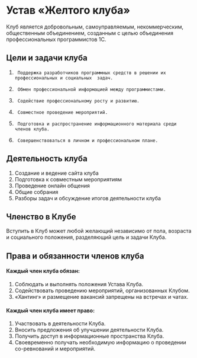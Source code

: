 # Устав «Желтого клуба»
Клуб является добровольным, самоуправляемым, некоммерческим, общественным объединением, созданным с целью объединения профессиональных программистов 1С.

## Цели и задачи клуба
1.      Поддержка разработчиков программных средств в решении их профессиональных и социальных  задач.
2.      Обмен профессиональной информацией между программистами.
3.      Содействие профессиональному росту и развитию.
4.      Совместное проведение мероприятий.
5.      Подготовка и распространение информационного материала среди членов клуба.
6.      Совершенствоваться в личном и профессиональном плане.

## Деятельность клуба
1. Создание и ведение сайта клуба
2. Подготовка к совместным мероприятиям 
3. Проведение онлайн общения
4. Общие собрания
5. Разборы задач и обсуждение итогов деятельности клуба

## Членство в Клубе
Вступить в Клуб может любой желающий независимо от пола, возраста и социального положения, разделяющий цель и задачи Клуба.
         
## Права и обязанности членов клуба
#### Каждый член клуба обязан:
1. Соблюдать и выполнять положения Устава Клуба.
2. Cодействовать проведению мероприятий, организованных Клубом.
3. «Хантинг» и размещение вакансий запрещены на встречах и чатах.
#### Каждый член клуба имеет право:
1. Участвовать в деятельности Клуба.
2. Вносить предложения об улучшении деятельности Клуба.
3. Получить доступ в информационные пространства Клуба.
4. Своевременно получать необходимую информацию о проведении со-ревнований и мероприятий.
